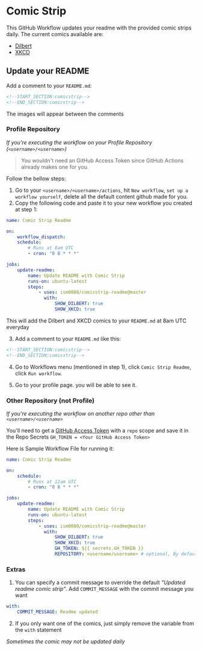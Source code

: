 # Comic Strip

This GitHub Workflow updates your readme with the provided comic strips daily. The current comics available are:

-   [Dilbert](https://dilbert.com/)
-   [XKCD](https://xkcd.com/)

## Update your README

Add a comment to your `README.md`:

```md
<!--START_SECTION:comicstrip-->
<!--END_SECTION:comicstrip-->
```

The images will appear between the comments

### Profile Repository

_If you're executing the workflow on your Profile Repository (`<username>/<username>`)_

> You wouldn't need an GitHub Access Token since GitHub Actions already makes one for you.

Follow the bellow steps:

1. Go to your `<username>/<username>/actions`, hit `New workflow`, `set up a workflow yourself`, delete all the default content github made for you.
2. Copy the following code and paste it to your new workflow you created at step 1:

```yml
name: Comic Strip Readme

on:
    workflow_dispatch:
    schedule:
        # Runs at 8am UTC
        - cron: "0 8 * * *"

jobs:
    update-readme:
        name: Update README with Comic Strip
        runs-on: ubuntu-latest
        steps:
            - uses: ism0080/comicstrip-readme@master
              with:
                  SHOW_DILBERT: true
                  SHOW_XKCD: true
```

This will add the Dilbert and XKCD comics to your `README.md` at 8am UTC everyday

3. Add a comment to your `README.md` like this:

```md
<!--START_SECTION:comicstrip-->
<!--END_SECTION:comicstrip-->
```

4. Go to Workflows menu (mentioned in step 1), click `Comic Strip Readme`, click `Run workflow`.

5. Go to your profile page. you will be able to see it.

### Other Repository (not Profile)

_If you're executing the workflow on another repo other than `<username>/<username>`_

You'll need to get a [GitHub Access Token](https://docs.github.com/en/actions/configuring-and-managing-workflows/authenticating-with-the-github_token) with a `repo` scope and save it in the Repo Secrets `GH_TOKEN = <Your GitHub Access Token>`

Here is Sample Workflow File for running it:

```yml
name: Comic Strip Readme

on:
    schedule:
        # Runs at 12am UTC
        - cron: "0 8 * * *"

jobs:
    update-readme:
        name: Update README with Comic Strip
        runs-on: ubuntu-latest
        steps:
            - uses: ism0080/comicstrip-readme@master
              with:
                  SHOW_DILBERT: true
                  SHOW_XKCD: true
                  GH_TOKEN: ${{ secrets.GH_TOKEN }}
                  REPOSITORY: <username/username> # optional, By default, it will automatically use the repository who's executing the workflow.
```

### Extras

1. You can specify a commit message to override the default _"Updated readme comic strip"_. Add `COMMIT_MESSAGE` with the commit message you want

```yml
with:
    COMMIT_MESSAGE: Readme updated
```

2. If you only want one of the comics, just simply remove the variable from the `with` statement

_*Sometimes the comic may not be updated daily*_
